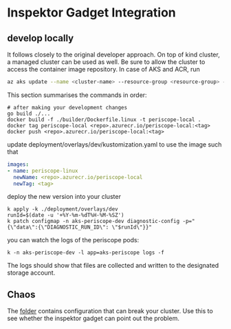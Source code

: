 # Inspektor Gadget Integration

## develop locally

It follows closely to the original developer approach. On top of kind cluster, a managed cluster can be used as well. 
Be sure to allow the cluster to access the container image repository. In case of AKS and ACR, run 
```bash
az aks update --name <cluster-name> --resource-group <resource-group> --attach-acr <repo>
```

This section summarises the commands in order:
```shell
# after making your development changes
go build ./...
docker build -f ./builder/Dockerfile.linux -t periscope-local .
docker tag periscope-local <repo>.azurecr.io/periscope-local:<tag>
docker push <repo>.azurecr.io/periscope-local:<tag>
```
update deployment/overlays/dev/kustomization.yaml to use the image such that 
```yaml
images:
- name: periscope-linux
  newName: <repo>.azurecr.io/periscope-local
  newTag: <tag>
```

deploy the new version into your cluster
```shell
k apply -k ./deployment/overlays/dev
runId=$(date -u '+%Y-%m-%dT%H-%M-%SZ')
k patch configmap -n aks-periscope-dev diagnostic-config -p="{\"data\":{\"DIAGNOSTIC_RUN_ID\": \"$runId\"}}"
```

you can watch the logs of the periscope pods:
```shell
k -n aks-periscope-dev -l app=aks-periscope logs -f
```
The logs should show that files are collected and written to the designated storage account. 


## Chaos 

The [folder](pkg/test/resources/tools-resources/chaos) contains configuration that can break your cluster. 
Use this to see whether the inspektor gadget can point out the problem.
